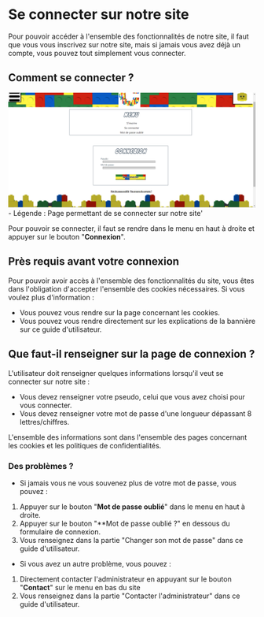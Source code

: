 # Se connecter sur notre site

Pour pouvoir accéder à l'ensemble des fonctionnalités de notre site, il faut que vous vous inscrivez sur notre site, mais si jamais vous avez déjà un compte, vous pouvez tout simplement vous connecter.

## Comment se connecter ?

<img src="../../img/ConnecterUtilisateur.png" alt="ConnecterUtilisateur" width="800px">
<!-- ![Page permettant de se connecter sur notre site'](../../img/ConnecterUtilisateur.png) -->
- Légende : Page permettant de se connecter sur notre site'

Pour pouvoir se connecter, il faut se rendre dans le menu en haut à droite et appuyer sur le bouton "**Connexion**".

## Près requis avant votre connexion

Pour pouvoir avoir accès à l'ensemble des fonctionnalités du site, vous êtes dans l'obligation d'accepter l'ensemble des cookies nécessaires.
Si vous voulez plus d'information :

- Vous pouvez vous rendre sur la page concernant les cookies.
- Vous pouvez vous rendre directement sur les explications de la bannière sur ce guide d'utilisateur.

## Que faut-il renseigner sur la page de connexion ?

L'utilisateur doit renseigner quelques informations lorsqu'il veut se connecter sur notre site :

- Vous devez renseigner votre pseudo, celui que vous avez choisi pour vous connecter.
- Vous devez renseigner votre mot de passe d'une longueur dépassant 8 lettres/chiffres.

L'ensemble des informations sont dans l'ensemble des pages concernant les cookies et les politiques de confidentialités.

### Des problèmes ?

- Si jamais vous ne vous souvenez plus de votre mot de passe, vous pouvez :

1. Appuyer sur le bouton "**Mot de passe oublié**" dans le menu en haut à droite.
2. Appuyer sur le bouton "\*\*Mot de passe oublié ?" en dessous du formulaire de connexion.
3. Vous renseignez dans la partie "Changer son mot de passe" dans ce guide d'utilisateur.

- Si vous avez un autre problème, vous pouvez :

1. Directement contacter l'administrateur en appuyant sur le bouton "**Contact**" sur le menu en bas du site
2. Vous renseignez dans la partie "Contacter l'administrateur" dans ce guide d'utilisateur.

